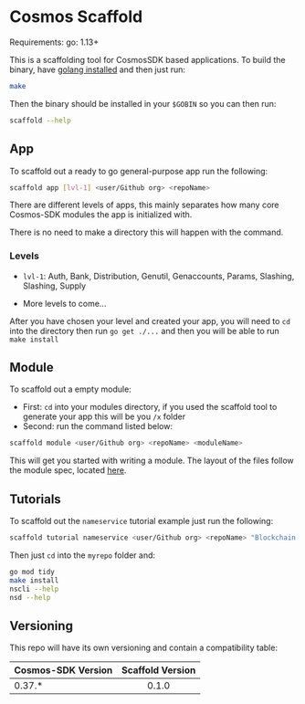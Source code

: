 # Cosmos Scaffold

Requirements:
go: 1.13+

This is a scaffolding tool for CosmosSDK based applications. To build the binary, have [golang installed](https://golang.org/doc/install) and then just run:

```bash
make
```

Then the binary should be installed in your `$GOBIN` so you can then run:

```bash
scaffold --help
```

## App

To scaffold out a ready to go general-purpose app run the following:

```bash
scaffold app [lvl-1] <user/Github org> <repoName>
```

There are different levels of apps, this mainly separates how many core Cosmos-SDK modules the app is initialized with.

There is no need to make a directory this will happen with the command.

### Levels

- `lvl-1`: Auth, Bank, Distribution, Genutil, Genaccounts, Params, Slashing, Slashing, Supply

- More levels to come...

After you have chosen your level and created your app, you will need to `cd` into the directory then run
`go get ./...` and then you will be able to run `make install`

## Module

To scaffold out a empty module:

- First: `cd` into your modules directory, if you used the scaffold tool to generate your app this will be you `/x` folder
- Second: run the command listed below:

```bash
scaffold module <user/Github org> <repoName> <moduleName>
```

This will get you started with writing a module.
The layout of the files follow the module spec, located [here](https://github.com/cosmos/cosmos-sdk/blob/0992c2994ca15131712ab19369f558190434f231/docs/building-modules/structure.md).

## Tutorials

To scaffold out the `nameservice` tutorial example just run the following:

```bash
scaffold tutorial nameservice <user/Github org> <repoName> "Blockchain Name"
```

Then just `cd` into the `myrepo` folder and:

```bash
go mod tidy
make install
nscli --help
nsd --help
```

## Versioning

This repo will have its own versioning and contain a compatibility table:

| Cosmos-SDK Version | Scaffold Version |
| ------------------ | :--------------: |
| 0.37.\*            |      0.1.0       |
